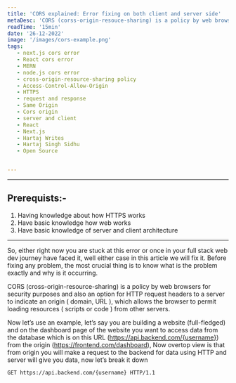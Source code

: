 ```yaml
---
title: 'CORS explained: Error fixing on both client and server side'
metaDesc: 'CORS (corss-origin-resouce-sharing) is a policy by web browsers for security purposes and also a option for HTTP request headers to a server to indicate an origin ( domain, URL ), which allows browser to permit loading resources ( scripts  or code ) from other servers '
readTime: '15min'
date: '26-12-2022'
image: '/images/cors-example.png'
tags: 
   - next.js cors error
   - React cors error
   - MERN
   - node.js cors error
   - cross-origin-resource-sharing policy
   - Access-Control-Allow-Origin 
   - HTTPS
   - request and response
   - Same Origin
   - Cors origin
   - server and client
   - React
   - Next.js 
   - Hartaj Writes
   - Hartaj Singh Sidhu
   - Open Source


--- 
```

___
## Prerequists:-
 1. Having knowledge about how HTTPS works 
 2. Have basic knowledge how web works
 3. Have basic knowledge of server and client architecture 
___
So, either right now you are stuck at this error or once in your full stack web dev journey have faced it, well either case in this article we will fix it.
Before fixing any problem, the most crucial thing is to know what is the problem exactly and why is it occurring.


CORS (cross-origin-resource-sharing) is a policy by web browsers for security purposes and also an option for HTTP request headers to a server to indicate an origin ( domain, URL ), which allows the browser to permit loading resources ( scripts or code ) from other servers.

Now let’s use an example, let’s say you are building a website (full-fledged) and on the dashboard page of the website you want to access data from the database which is on this URL (https://api.backend.com/{username}) from the origin (https://frontend.com/dashboard), Now overtop view is that from origin you will make a request to the backend for data using HTTP and server will give you data, now let’s break it down
 

```
GET https://api.backend.com/{username} HTTP/1.1
```
